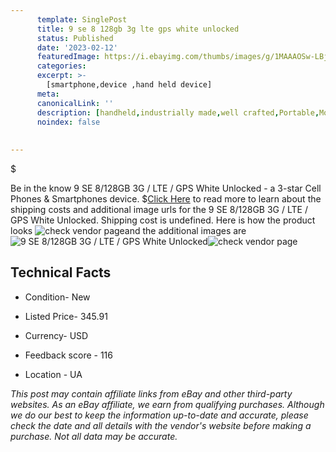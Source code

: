 ```yaml
---
      template: SinglePost
      title: 9 se 8 128gb 3g lte gps white unlocked
      status: Published
      date: '2023-02-12'
      featuredImage: https://i.ebayimg.com/thumbs/images/g/1MAAAOSw-LBjLHwG/s-l225.jpg
      categories: 
      excerpt: >-
        [smartphone,device ,hand held device]
      meta:
      canonicalLink: ''
      description: [handheld,industrially made,well crafted,Portable,Mobile,Compact,Convenient,Lightweight,Maneuverable,Man-portable,Miniature,Carriable,Hand-held,Light,Holdable,Transportable,Mobile device,Pocket-sized,On-the-go,Wireless,Cordless,Compact size,Convenient size, smartphone,device ,hand held device]
      noindex: false
      
        
---
```

$

Be in the know 9 SE 8/128GB 3G / LTE / GPS White Unlocked - a 3-star Cell Phones & Smartphones device.
$[Click Here](https://www.ebay.com/itm/285133694142?hash=item42634ae4be%3Ag%3A1MAAAOSw-LBjLHwG&mkevt=1&mkcid=1&mkrid=711-53200-19255-0&campid=%253CePNCampaignId%253E&customid=%253CreferenceId%253E&toolid=10049) to read more to learn about the shipping costs and additional image urls for the 9 SE 8/128GB 3G / LTE / GPS White Unlocked. Shipping cost is undefined. Here is how the product looks ![check vendor page](https://i.ebayimg.com/thumbs/images/g/1MAAAOSw-LBjLHwG/s-l225.jpg)and the additional images are![9 SE 8/128GB 3G / LTE / GPS White Unlocked](https://i.ebayimg.com/images/g/1MAAAOSw-LBjLHwG/s-l640.jpg)![check vendor page](https://origin-galleryplus.ebayimg.com/ws/web/285133694142_2_0_1/225x225.jpg,https://origin-galleryplus.ebayimg.com/ws/web/285133694142_3_0_1/225x225.jpg)



 ## Technical Facts 



     
      

 - Condition- New 


      

 - Listed Price- 345.91 


      

 - Currency- USD 


      

 - Feedback score - 116 


      

 - Location - UA 


      
      

 *_This post may contain affiliate links from eBay and other third-party websites. As an eBay affiliate, we earn from qualifying purchases. Although we do our best to keep the information up-to-date and accurate, please check the date and all details with the vendor's website before making a purchase. Not all data may be accurate._*






